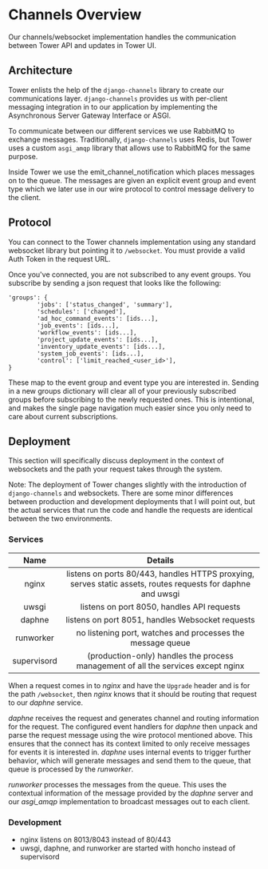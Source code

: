 # Channels Overview

Our channels/websocket implementation handles the communication between Tower API and updates in Tower UI.

## Architecture

Tower enlists the help of the `django-channels` library to create our communications layer. `django-channels` provides us with per-client messaging integration in to our application by implementing the Asynchronous Server Gateway Interface or ASGI.

To communicate between our different services we use RabbitMQ to exchange messages. Traditionally, `django-channels` uses Redis, but Tower uses a custom `asgi_amqp` library that allows use to RabbitMQ for the same purpose.

Inside Tower we use the emit_channel_notification which places messages on to the queue. The messages are given an explicit
event group and event type which we later use in our wire protocol to control message delivery to the client.

## Protocol

You can connect to the Tower channels implementation using any standard websocket library but pointing it to `/websocket`. You must
provide a valid Auth Token in the request URL.

Once you've connected, you are not subscribed to any event groups. You subscribe by sending a json request that looks like the following:

    'groups': {
            'jobs': ['status_changed', 'summary'],
            'schedules': ['changed'],
            'ad_hoc_command_events': [ids...],
            'job_events': [ids...],
            'workflow_events': [ids...],
            'project_update_events': [ids...],
            'inventory_update_events': [ids...],
            'system_job_events': [ids...],
            'control': ['limit_reached_<user_id>'],
    }

These map to the event group and event type you are interested in. Sending in a new groups dictionary will clear all of your previously
subscribed groups before subscribing to the newly requested ones. This is intentional, and makes the single page navigation much easier since
you only need to care about current subscriptions.

## Deployment

This section will specifically discuss deployment in the context of websockets and the path your request takes through the system.

Note: The deployment of Tower changes slightly with the introduction of `django-channels` and websockets. There are some minor differences between
production and development deployments that I will point out, but the actual services that run the code and handle the requests are identical
between the two environments.

### Services
| Name        | Details |
|:-----------:|:-----------------------------------------------------------------------------------------------------------:|
| nginx       | listens on ports 80/443, handles HTTPS proxying, serves static assets, routes requests for daphne and uwsgi |
| uwsgi       | listens on port 8050, handles API requests |
| daphne      | listens on port 8051, handles Websocket requests |
| runworker   | no listening port, watches and processes the message queue |
| supervisord | (production-only) handles the process management of all the services except nginx |

When a request comes in to *nginx* and have the `Upgrade` header and is for the path `/websocket`, then *nginx* knows that it should
be routing that request to our *daphne* service.

*daphne* receives the request and generates channel and routing information for the request. The configured event handlers for *daphne*
then unpack and parse the request message using the wire protocol mentioned above. This ensures that the connect has its context limited to only 
receive messages for events it is interested in. *daphne* uses internal events to trigger further behavior, which will generate messages
and send them to the queue, that queue is processed by the *runworker*.

*runworker* processes the messages from the queue. This uses the contextual information of the message provided
by the *daphne* server and our *asgi_amqp* implementation to broadcast messages out to each client.

### Development
 - nginx listens on 8013/8043 instead of 80/443
 - uwsgi, daphne, and runworker are started with honcho instead of supervisord
